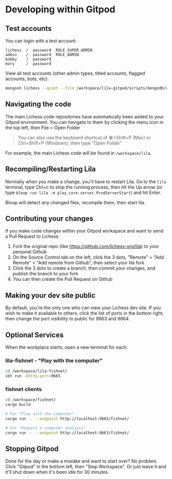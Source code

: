 # Developing within Gitpod

## Test accounts

You can login with a test account:

```
lichess  /  password  ROLE_SUPER_ADMIN
admin    /  password  ROLE_ADMIN
bobby    /  password
mary     /  password
```

View all test accounts (other admin types, titled accounts, flagged accounts, bots, etc):

```bash
mongosh lichess --quiet --file /workspace/lila-gitpod/scripts/mongodb/users.js
```

## Navigating the code

The main Lichess code repositories have automatically been added to your Gitpod environment. You can navigate to them by clicking the menu icon in the top left, then File > Open Folder

> You can also use the keyboard shortcut of ⌘+Shift+P (Mac) or Ctrl+Shift+P (Windows), then type "Open Folder"

For example, the main Lichess code will be found in `/workspace/lila`.

## Recompiling/Restarting Lila

Normally when you make a change, you'll have to restart Lila. Go to the `lila` terminal, type Ctrl+c to stop the running process, then hit the Up arrow (or type `bloop run lila -m play.core.server.ProdServerStart`) and hit Enter.

Bloop will detect any changed files, recompile them, then start lila.

## Contributing your changes

If you make code changes within your Gitpod workspace and want to send a Pull Request to Lichess:

1. Fork the original repo (like https://github.com/lichess-org/lila) to your personal Github
2. On the Source Control tab on the left, click the 3 dots, "Remote" > "Add Remote" > "Add remote from Github", then select your lila fork
3. Click the 3 dots to create a branch, then commit your changes, and publish the branch to your fork
4. You can then create the Pull Request on Github

## Making your dev site public

By default, you're the only one who can view your Lichess dev site. If you wish to make it available to others, click the list of ports in the bottom right, then change the port visibility to public for 9663 and 9664.

## Optional Services

When the workplace starts, open a new terminal for each:

### lila-fishnet - "Play with the computer"

```bash
cd /workspace/lila-fishnet/
sbt run -Dhttp.port=9665
```

### fishnet clients

```bash
cd /workspace/fishnet/
cargo build

# For "Play with the computer"
cargo run -- --endpoint http://localhost:9665/fishnet/

# For "Request a computer analysis"
cargo run -- --endpoint http://localhost:9663/fishnet/
```

## Stopping Gitpod

Done for the day or make a mistake and want to start over? No problem. Click "Gitpod" in the bottom left, then "Stop Workspace". Or just leave it and it'll shut down when it's been idle for 30 minutes.

